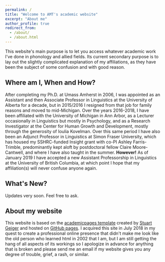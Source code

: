 ```yaml
---
permalink: /
title: "Welcome to AMT's academic website"
excerpt: "About me"
author_profile: true
redirect_from: 
  - /about/
  - /about.html
---
```

This website's main purpose is to let you access whatever academic work I've done in phonology and allied fields. Its current secondary purpose is to lay out the slightly complicated explanation of my affiliations, as they have been the subject of some confusion and with good reason. 

Where am I, When and How?
-----
After completing my Ph.D. at Umass Amherst in 2006, I was appointed as an Assistant and then Associate Professor in Linguistics at the University of Alberta for a decade, but in 2015/2016 I resigned from that job for family reasons and moved to mid-Michigan. Over the years 2016-2018, I have been affiliated with the University of Michigan in Ann Arbor, as a Lecturer occasionally in Linguistics but mostly in Psychology, and as a Research Investigator at the Center for Human Growth and Development, mostly through the generosity of Ioulia Kovelman. Over this same period I have also been an Adjunct Professor in Linguistics at Simon Fraser University, which has housed my SSHRC-funded Insight grant with co-PI Ashley Farris-Trimble, predominantly kept aloft by postdoctoral fellow Claire Moore-Cantwell, and where I have also taught in the summer. **However!** As of January 2019 I have accepted a new Assistant Professorship in Linguistics at the University of British Columbia, at which point I hope that my affiliation(s) will never confuse anyone again.  

What's New?
------
Updates very soon. Feel free to ask. 

**About my website**
------
This website is based on the [academicpages template](https://github.com/academicpages/academicpages.github.io) created by [Stuart Geiger](http://stuartgeiger.com) and hosted on [GitHub pages](https://pages.github.com). I acquired this site in July 2018 in my quest to create a professional online presence that didn't make me look like the old person who learned html in 2002 that I am, but I am still getting the hang of all aspects of its workings so I apologize in advance for anything that is broken and please send me an email if my website gives you any degree of trouble, grief, a rash, or similar.
